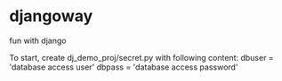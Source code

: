 djangoway
=========

fun with django

To start, create dj_demo_proj/secret.py with following content:
	dbuser = 'database access user'
	dbpass = 'database access password'

